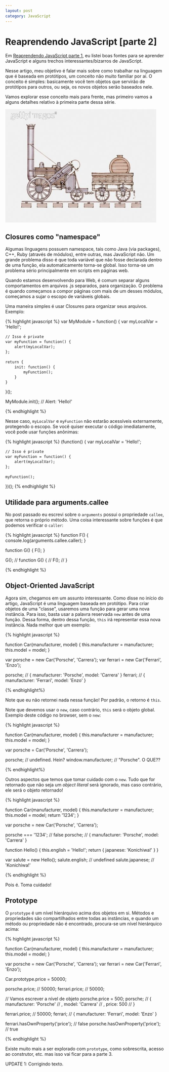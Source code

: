 ```yaml
---
layout: post
category: JavaScript
---
```


# Reaprendendo JavaScript [parte 2]

Em [Reaprendendo JavaScript parte 1](JavaScript/reaprendendo-javascript-parte-1), eu listei boas fontes para se aprender JavaScript e alguns trechos interessantes/bizarros de JavaScript.

Nesse artigo, meu objetivo é falar mais sobre como trabalhar na
linguagem que é baseada em protótipos, um conceito não muito familiar por aí. O
conceito é simples: basicamente você tem objetos que servirão de protótipos para
outros, ou seja, os novos objetos serão baseados nele. 

Vamos explorar esse conceito mais para frente, mas primeiro vamos a alguns detalhes relativo à primeira parte dessa série.

![JavaScript](/images/posts/reaprendendo-javascript-pt2/prototype.jpg)

## Closures como "namespace"

Algumas linguagens possuem namespace, tais como Java (via packages), C++, Ruby
(através de módulos), entre outras, mas JavaScript não. Um grande problema disso
é que toda variável que não fosse declarada dentro de uma função, ela
automaticamente torna-se global. Isso torna-se um problema sério principalmente
em scripts em páginas web.

Quando estamos desenvolvendo para Web, é comum separar alguns comportamentos em
arquivos .js separados, para organização. O problema é quando começamos a compor
páginas com mais de um desses módulos, começamos a sujar o escopo de variáveis
globais.

Uma maneira simples é usar Closures para organizar seus arquivos. Exemplo:

{% highlight javascript %}
var MyModule = function() {
    var myLocalVar = 'Hello!';

    // Isso é private
    var myFunction = function() {
        alert(myLocalVar);
    };

    return {
        init: function() {
            myFunction();
        }
    }
}();


MyModule.init(); // Alert: 'Hello!'

{% endhighlight %}

Nesse caso, <code>myLocalVar</code> e <code>myFunction</code> não estarão acessíveis externamente,
protegendo o escopo. Se você quiser executar o código imediatamente, você pode
usar funções anônimas:

{% highlight javascript %}
(function() {
    var myLocalVar = 'Hello!';

    // Isso é private
    var myFunction = function() {
        alert(myLocalVar);
    };

    myFunction();
})();
{% endhighlight %}

## Utilidade para arguments.callee

No post passado eu escrevi sobre o <code>arguments</code> possui o propriedade
<code>callee</code>, que retorna o próprio método. Uma coisa interessante sobre
funções é que podemos verificar o <code>caller</code>:

{% highlight javascript %}
function F() {
  console.log(arguments.callee.caller);
}

function G() {
 F();
}

G();    // function G() {
        //  F();
        // }


{% endhighlight %}


## Object-Oriented JavaScript

Agora sim, chegamos em um assunto interessante. Como disse no início do artigo,
JavaScript é uma linguagem baseada em protótipo. Para criar objetos de uma
"classe", usaremos uma função para gerar uma nova instância. Para isso, basta
usar a palavra reservada <code>new</code> antes de uma função. Dessa forma,
dentro dessa função, <code>this</code> irá representar essa nova instância.
Nada melhor que um exemplo:

{% highlight javascript %}

function Car(manufacturer, model) {
    this.manufacturer = manufacturer;
    this.model = model;
}


var porsche = new Car('Porsche', 'Carrera');
var ferrari = new Car('Ferrari', 'Enzo');

porsche; // { manufacturer: 'Porsche', model: 'Carrera' }
ferrari; // { manufacturer: 'Ferrari', model: 'Enzo' }

{% endhighlight%}

Note que eu não retornei nada nessa função! Por padrão, o retorno é
<code>this</code>.

Note que devemos usar o <code>new</code>, caso contrário, <code>this</code> será o objeto global. Exemplo deste código no browser, sem o <code>new</code>:

{% highlight javascript %}

function Car(manufacturer, model) {
    this.manufacturer = manufacturer;
    this.model = model;
}

var porsche = Car('Porsche', 'Carrera');

porsche;             // undefined. Hein?
window.manufacturer; // "Porsche". O QUE??

{% endhighlight%}

Outros aspectos que temos que tomar cuidado com o <code>new</code>. Tudo que for
retornado que não seja um _object literal_ será ignorado, mas caso contrário,
ele será o objeto retornado!

{% highlight javascript %}

function Car(manufacturer, model) {
    this.manufacturer = manufacturer;
    this.model = model;
    return '1234';
}

var porsche = new Car('Porsche', 'Carrera');

porsche === '1234';   // false
porsche;              // { manufacturer: 'Porsche', model: 'Carrera' }

function Hello() {
    this.english = 'Hello!';
    return { 
        japanese: 'Konichiwa!'
    }
}

var salute = new Hello();
salute.english;             // undefined
salute.japanese;            // 'Konichiwa!'

{% endhighlight %}

Pois é. Toma cuidado!

## Prototype

O <code>prototype</code> é um nível hierárquivo acima dos objetos em si. Métodos e
propriedades são compartilhados entre todas as instâncias, e quando um método ou
propriedade não é encontrado, procura-se um nível hierárquico acima:

{% highlight javascript %}

function Car(manufacturer, model) {
    this.manufacturer = manufacturer;
    this.model = model;
}

var porsche = new Car('Porsche', 'Carrera');
var ferrari = new Car('Ferrari', 'Enzo');

Car.prototype.price = 50000;

porsche.price;      // 50000;
ferrari.price;      // 50000;

// Vamos escrever a nível de objeto
porsche.price = 500;
porsche;            //  { manufacturer: 'Porsche'
                    //  , model: 'Carrera'
                    //  , price: 500
                    //  }


ferrari.price;      // 50000;
ferrari;            // { manufacturer: 'Ferrari', model: 'Enzo' }

ferrari.hasOwnProperty('price'); // false
porsche.hasOwnProperty('price'); // true


{% endhighlight %}

Existe muito mais a ser explorado com <code>prototype</code>, como sobrescrita,
acesso ao construtor, etc. mas isso vai ficar para a parte 3.

UPDATE 1: Corrigindo texto.
